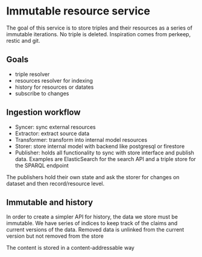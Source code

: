 # Immutable resource service

The goal of this service is to store triples and their resources as a series of immutable iterations. No triple is deleted. Inspiration comes from perkeep, restic and git. 

## Goals

* triple resolver
* resources resolver for indexing
* history for resources or datates
* subscribe to changes


## Ingestion workflow

* Syncer: sync external resources
* Extractor: extract source data 
* Transformer: transform into internal model resources
* Storer: store internal model with backend like postgresql or firestore
* Publisher: holds all functionality to sync with store interface and publish data. Examples are ElasticSearch for the search API and a triple store for the SPARQL endpoint

The publishers hold their own state and ask the storer for changes on dataset and then record/resource level.


## Immutable and history

In order to create a simpler API for history, the data we store must be immutable. We have series of indices to keep track of the claims and current versions of the data. Removed data is unlinked from the current version but not removed from the store

The content is stored in a content-addressable way

